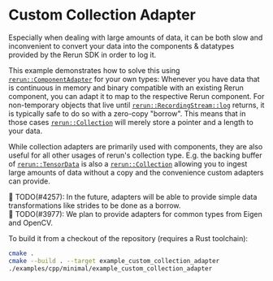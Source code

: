 # Custom Collection Adapter

Especially when dealing with large amounts of data, it can be both slow and inconvenient to convert
your data into the components & datatypes provided by the Rerun SDK in order to log it.

This example demonstrates how to solve this using [`rerun::ComponentAdapter`](https://ref.rerun.io/docs/cpp/latest/structrerun_1_1CollectionAdapter.html?speculative-link) for your own types:
Whenever you have data that is continuous in memory and binary compatible with an existing Rerun component,
you can adapt it to map to the respective Rerun component.
For non-temporary objects that live until [`rerun::RecordingStream::log`](https://ref.rerun.io/docs/cpp/latest/classrerun_1_1RecordingStream.html#af7a14a7e2c3029ef1679ff9fd680129d?speculative-link) returns,
it is typically safe to do so with a zero-copy "borrow".
This means that in those cases [`rerun::Collection`](https://ref.rerun.io/docs/cpp/latest/classrerun_1_1Collection.html?speculative-link) will merely store a pointer and a length to your data.

While collection adapters are primarily used with components, they are also useful for all other usages of
rerun's collection type. E.g. the backing buffer of [`rerun::TensorData`](https://ref.rerun.io/docs/cpp/latest/structrerun_1_1datatypes_1_1TensorBuffer.html?speculative-link)
is also a [`rerun::Collection`](https://ref.rerun.io/docs/cpp/latest/classrerun_1_1Collection.html?speculative-link)
allowing you to ingest large amounts of data without a copy and the convenience custom adapters can provide.

🚧 TODO(#4257): In the future, adapters will be able to provide simple data transformations like strides to be done as a borrow.  
🚧 TODO(#3977): We plan to provide adapters for common types from Eigen and OpenCV.


To build it from a checkout of the repository (requires a Rust toolchain):
```bash
cmake .
cmake --build . --target example_custom_collection_adapter
./examples/cpp/minimal/example_custom_collection_adapter
```
